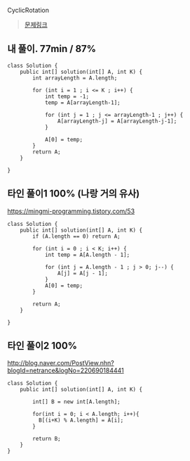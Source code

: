 CyclicRotation

> [문제링크](https://app.codility.com/programmers/lessons/2-arrays/cyclic_rotation/)

## 내 풀이. 77min / 87%
```
class Solution {
    public int[] solution(int[] A, int K) {
        int arrayLength = A.length;
        
        for (int i = 1 ; i <= K ; i++) {
            int temp = -1;
            temp = A[arrayLength-1];
            
            for (int j = 1 ; j <= arrayLength-1 ; j++) {
                A[arrayLength-j] = A[arrayLength-j-1];
            }

            A[0] = temp;
        }
        return A;
    }
        
}
```

## 타인 풀이1 100% (나랑 거의 유사)
https://mingmi-programming.tistory.com/53
```
class Solution {
    public int[] solution(int[] A, int K) {
        if (A.length == 0) return A;

        for (int i = 0 ; i < K; i++) {
            int temp = A[A.length - 1];

            for (int j = A.length - 1 ; j > 0; j--) {
                A[j] = A[j - 1];
            }
            A[0] = temp;
        }        

        return A;
    }
    
}
```

## 타인 풀이2 100%
http://blog.naver.com/PostView.nhn?blogId=netrance&logNo=220690184441
```
class Solution {
    public int[] solution(int[] A, int K) {
        
        int[] B = new int[A.length];
        
        for(int i = 0; i < A.length; i++){
          B[(i+K) % A.length] = A[i];
        }
        
        return B;
    }
}
```